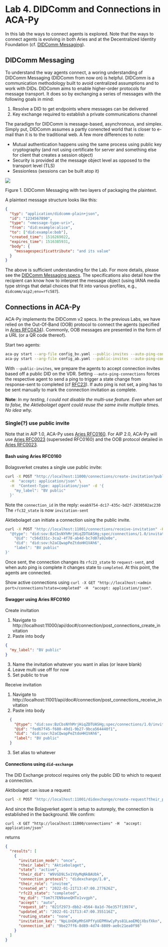 # Lab 4. DIDComm and Connections in ACA-Py

In this lab the ways to connect agents is explored. Note that the ways to connect agents is evolving in both Aries and at the Decentralized Identity Foundation (cf. [DIDComm Messaging](https://identity.foundation/didcomm-messaging/spec/)).

## DIDComm Messaging

To understand the way agents connect, a woring understanding of DIDComm Messaging (DIDComm from now on) is helpful. DIDComm is a communication methodology built to avoid centralized assumptions and to work with DIDs. DIDComm aims to enable higher-order protocols for message transport. It does so by exchanging a series of messages with the following goals in mind:

1. Resolve a DID to get endpoints where messages can be delivered
2. Key exchange required to establish a private communications channel

The paradigm for DIDComm is message-based, asynchronous, and simplex. Simply put, DIDComm assumes a partly conencted world that is closer to e-mail than it is to the traditional web. A few more differences to note:

* Mutual authentication happens using the same process using public key cryptography (and not using certificate for server and something else for client that creates a session object)
* Security is provided at the message object level as opposed to the transport level (TLS)
* Sessionless (sessions can be built atop it)

<img src = 'https://identity.foundation/didcomm-messaging/collateral/didcomm-envelopes.png'>

Figure 1. DIDComm Messaging with two layers of packaging the plaintext.

A plaintext message structure looks like this:

```JSON
{
  "typ": "application/didcomm-plain+json",
  "id": "1234567890",
  "type": "<message-type-uri>",
  "from": "did:example:alice",
  "to": ["did:example:bob"],
  "created_time": 1516269022,
  "expires_time": 1516385931,
  "body": {
    "messagespecificattribute": "and its value"
  }
}
```

The above is sufficient understanding for the Lab. For more details, please see the [DIDComm Messaging specs](https://identity.foundation/didcomm-messaging/spec/). The specifications also detail how the recipient can know how to interpret the message object (using IANA media type strings that detail choices that fit into various profiles, e.g., `didcomm/aip2;env=rfc587`). 

## Connections in ACA-Py

ACA-Py implements the DIDComm v2 specs. In the previous Labs, we have relied on the Out-Of-Band (OOB) protocol to connect the agents (specified in [Aries RFC0434](https://github.com/hyperledger/aries-rfcs/tree/2da7fc4ee043effa3a9960150e7ba8c9a4628b68/features/0434-outofband)). Commonly, OOB messages are presented in the form of a URL (or a QR code thereof).

Start two agents:

```bash
aca-py start --arg-file config_bv.yaml --public-invites --auto-ping-connections
aca-py start --arg-file config_ab.yaml --public-invites --auto-ping-connections
``` 

With `--public-invites`, we prepare the agents to accept connection invites based off a public DID on the VDR. Setting `--auto-ping-connections` forces the respective agent to send a ping to trigger a state change from response-sent to completed (cf [RFC23](https://github.com/hyperledger/aries-rfcs/tree/main/features/0023-did-exchange)). If auto ping is not set, a ping has to be sent manually to mark the connection invitation as complete.

**Note**: *In my testing, I could not disable the multi-use feature. Even when set to false, the Aktiebolaget agent could reuse the same invite multiple times. No idea why.*

### Single(?) use public invite 

Note that in AIP 1.0, ACA-Py uses [Aries RFC0160](https://github.com/hyperledger/aries-rfcs/blob/master/features/0160-connection-protocol/README.md). For AIP 2.0, ACA-Py will use [Aries RFC0023](https://github.com/hyperledger/aries-rfcs/tree/main/features/0023-did-exchange) (superseded RFC0160) and the OOB protocol detailed in [Aries RFC0023](https://github.com/hyperledger/aries-rfcs/blob/main/features/0434-outofband/README.md).

#### Bash using Aries RFC0160
Bolagsverket creates a single use public invite:

```bash
curl -X POST "http://localhost:11000/connections/create-invitation?public=true" \
  -H  "accept: application/json" \
  -H  "Content-Type: application/json" -d '{
    "my_label": "BV public"
  }'
```

Note the `connection_id` in the reply: `eeab9754-dc17-435c-bd2f-2830502ac230`
The `rfc32_state` is now `invitation-sent`

Aktiebolaget can initiate a connection using the public invite.

```bash
curl -X POST "http://localhost:11001/connections/receive-invitation" -H  "accept: application/json" -H  "Content-Type: application/json" -d '{
  "@type": "did:sov:BzCbsNYhMrjHiqZDTUASHg;spec/connections/1.0/invitation",
    "@id": "c56d331c-3ca2-4f78-ab4d-bc7d07a92e0e",
    "did": "did:sov:h2aCQwapPeZtdoHH1VAh6",
    "label": "BV public"
}'
```

Once sent, the connection changes its `rfc23_state` to `request-sent`, and when auto ping is complete it changes state to `completed`. At this point, the agents are connected.

Show active connections using `curl -X GET "http://localhost:<admin port>/connections?state=completed" -H  "accept: application/json"`.

#### Swagger using Aries RFC0160

Create invitation
1. Navigate to http://localhost:11000/api/doc#/connection/post_connections_create_invitation
2. Paste into body
```JSON
{
  "my_label": "BV public"
}
```
3. Name the invitation whatever you want in alias (or leave blank)
4. Leave multi use off for now
5. Set public to true

Receive invitation
1. Navigate to http://localhost:11001/api/doc#/connection/post_connections_receive_invitation
2. Paste into body
  ```JSON
    {
      "@type": "did:sov:BzCbsNYhMrjHiqZDTUASHg;spec/connections/1.0/invitation",
      "@id": "fed67f45-f680-49d1-9b27-9bca564440f1",
      "did": "did:sov:h2aCQwapPeZtdoHH1VAh6",
      "label": "BV public"
    }
  ```
3. Set alias to whatever

#### Connections using `did-exchange`

The DID Exchange protocol requires only the public DID to which to request a connection.

Aktibolaget can issue a request:

```bash
curl -X POST "http://localhost:11001/didexchange/create-request?their_public_did=h2aCQwapPeZtdoHH1VAh6" -H  "accept: application/json"
```

And since the Bolagverket agent is setup to autoreply, the connection is established in the background. We confirm:

`curl -X GET "http://localhost:11000/connections" -H  "accept: application/json"`

returns 
```JSON
{
  "results": [
    {
      "invitation_mode": "once",
      "their_label": "Aktiebolaget",
      "state": "active",
      "their_did": "W9VGD9L5x1YUyMqNkBAUbk",
      "connection_protocol": "didexchange/1.0",
      "their_role": "invitee",
      "created_at": "2022-01-21T13:47:00.277626Z",
      "rfc23_state": "completed",
      "my_did": "Tom7t7EN9aneQHTo1vvgph",
      "accept": "auto",
      "request_id": "021f2973-dbb2-4564-8a1d-76e357f19974",
      "updated_at": "2022-01-21T13:47:00.355116Z",
      "routing_state": "none",
      "invitation_key": "NpLUnDKyMhSXPfYyUEPMVwCyPys81LaoEMQjXbsfXkn",
      "connection_id": "9be27ff6-8d89-4d74-8809-ae0c21ea0f98"
    }
  ]
}
```
